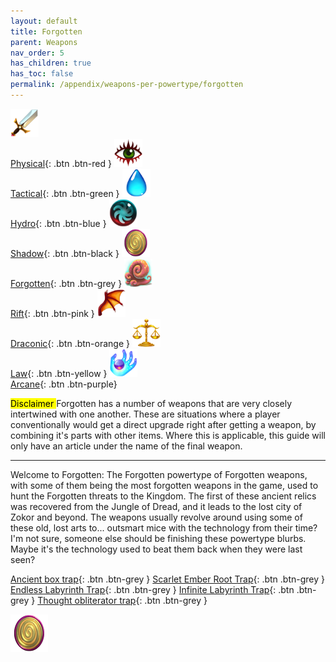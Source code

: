 ```yaml
---
layout: default
title: Forgotten
parent: Weapons
nav_order: 5
has_children: true
has_toc: false
permalink: /appendix/weapons-per-powertype/forgotten
---
```

[<img src="/assets/images/physical.png" alt="Physical" width="45" height="45"> <br> Physical](/appendix/weapons-per-powertype/physical){: .btn .btn-red } [<img src="/assets/images/tactical.png" alt="Tactical" width="45" height="45"> <br> Tactical](/appendix/weapons-per-powertype/tactical){: .btn .btn-green } [<img src="/assets/images/hydro.png" alt="Hydro" width="45" height="45"> <br> Hydro](/appendix/weapons-per-powertype/hydro){: .btn .btn-blue } [<img src="/assets/images/shadow.png" alt="Shadow" width="45" height="45"> <br> Shadow](/appendix/weapons-per-powertype/shadow){: .btn .btn-black } [<img src="/assets/images/forgotten.png" alt="Forgotten" width="45" height="45"> <br> Forgotten](/appendix/weapons-per-powertype/forgotten){: .btn .btn-grey } [<img src="/assets/images/rift.png" alt="Rift" width="45" height="45"> <br> Rift](/appendix/weapons-per-powertype/rift){: .btn .btn-pink } [<img src="/assets/images/draconic.png" alt="Draconic" width="45" height="45"> <br> Draconic](/appendix/weapons-per-powertype/draconic){: .btn .btn-orange } [<img src="/assets/images/law.png" alt="Law" width="45" height="45"> <br> Law](/appendix/weapons-per-powertype/law){: .btn .btn-yellow }  [<img src="/assets/images/arcane.png" alt="Arcane" width="45" height="45"> <br> Arcane](/appendix/weapons-per-powertype/arcane){: .btn .btn-purple}

<mark>Disclaimer </mark>
Forgotten has a number of weapons that are very closely intertwined with one another. These are situations where a player conventionally would get a direct upgrade right after getting a weapon, by combining it's parts with other items. Where this is applicable, this guide will only have an article under the name of the final weapon.  


--- 


Welcome to Forgotten: The Forgotten powertype of Forgotten weapons, with some of them being the most forgotten weapons in the game, used to hunt the Forgotten threats to the Kingdom. The first of these ancient relics was recovered from the Jungle of Dread, and it leads to the lost city of Zokor and beyond. The weapons usually revolve around using some of these old, lost arts to... outsmart mice with the technology from their time? I'm not sure, someone else should be finishing these powertype blurbs.  
Maybe it's the technology used to beat them back when they were last seen?


<span class="fs-1">[Ancient box trap](/appendix/weapons-per-powertype/forgotten/abt){: .btn .btn-grey } </span><span class="fs-1">[Scarlet Ember Root Trap](/appendix/weapons-per-powertype/forgotten/sert){: .btn .btn-grey } </span><span class="fs-1">[Endless Labyrinth Trap](/appendix/weapons-per-powertype/forgotten/elt){: .btn .btn-grey } </span><span class="fs-1">[Infinite Labyrinth Trap](/appendix/weapons-per-powertype/forgotten/ilt){: .btn .btn-grey } </span><span class="fs-1">[Thought obliterator trap](/appendix/weapons-per-powertype/forgotten/tot){: .btn .btn-grey }</span>

<img src="/assets/images/forgotten.png" alt="Forgotten">
